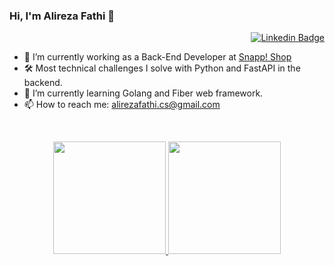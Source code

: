 ### Hi, I'm Alireza Fathi 👋

<div align=right>
  
[![Linkedin Badge](https://img.shields.io/badge/-LinkedIn-blue?style=flat-square&logo=Linkedin&logoColor=white&link=https://www.linkedin.com/in/alirezafathi95/)](https://www.linkedin.com/in/alirezafathi95/) 
</div>

- 🔭 I’m currently working as a Back-End Developer at [Snapp! Shop](https://shop.snapp.ir/)
- 🛠 Most technical challenges I solve with Python and FastAPI in the backend.
- 🌱 I’m currently learning Golang and Fiber web framework.
- 📫 How to reach me: alirezafathi.cs@gmail.com

<br>

<p align="center">
<a href="https://github.com/sudoAlireza">
  <img height="180em" src="https://github-readme-stats-eight-theta.vercel.app/api?username=sudoAlireza&show_icons=true&theme=nord&include_all_commits=true&count_private=true"/>
  <img height="180em" src="https://github-readme-stats.vercel.app/api/top-langs/?username=sudoAlireza&exclude_repo=bahamkhan,django-blog&layout=compact&langs_count=8&theme=nord&include_all_commits=true&count_private=true"/>
</a>
</p>
<!--
**sudoAlireza/sudoAlireza** is a ✨ _special_ ✨ repository because its `README.md` (this file) appears on your GitHub profile.

Here are some ideas to get you started:

- 🔭 I’m currently working on ...
- 🌱 I’m currently learning ...
- 👯 I’m looking to collaborate on ...
- 🤔 I’m looking for help with ...
- 💬 Ask me about ...
- 📫 How to reach me: ...
- 😄 Pronouns: ...
- ⚡ Fun fact: ...
-->
